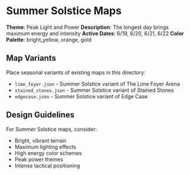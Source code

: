 # Summer Solstice Maps

**Theme**: Peak Light and Power
**Description**: The longest day brings maximum energy and intensity
**Active Dates**: 6/19, 6/20, 6/21, 6/22
**Color Palette**: bright_yellow, orange, gold

## Map Variants

Place seasonal variants of existing maps in this directory:

- `lime_foyer.json` - Summer Solstice variant of The Lime Foyer Arena
- `stained_stones.json` - Summer Solstice variant of Stained Stones  
- `edgecase.json` - Summer Solstice variant of Edge Case

## Design Guidelines

For Summer Solstice maps, consider:

- Bright, vibrant terrain
- Maximum lighting effects
- High energy color schemes
- Peak power themes
- Intense tactical positioning
